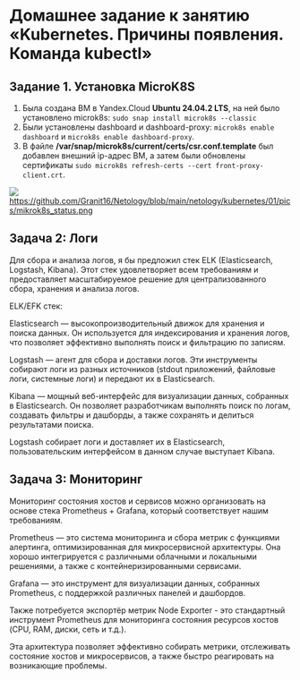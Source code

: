 # Домашнее задание к занятию «Kubernetes. Причины появления. Команда kubectl»

## Задание 1. Установка MicroK8S

1. Была создана ВМ в Yandex.Cloud **Ubuntu 24.04.2 LTS**, на ней было установлено microk8s: ```sudo snap install microk8s --classic```
2. Были установлены dashboard и dashboard-proxy: ```microk8s enable dashboard``` и ```microk8s enable dashboard-proxy```.
3. В файле **/var/snap/microk8s/current/certs/csr.conf.template** был добавлен внешний ip-адрес ВМ, а затем были обновлены сертификаты ```sudo microk8s refresh-certs --cert front-proxy-client.crt```.

![](https://github.com/Granit16/Netology//blob/main/kubernetes/01/pics/microk8s_status.png)
https://github.com/Granit16/Netology/blob/main/netology/kubernetes/01/pics/mikrok8s_status.png

## Задача 2: Логи

Для сбора и анализа логов, я бы предложил стек ELK (Elasticsearch, Logstash, Kibana). Этот стек удовлетворяет всем требованиям и предоставляет масштабируемое решение для централизованного сбора, хранения и анализа логов.

ELK/EFK стек:

Elasticsearch — высокопроизводительный движок для хранения и поиска данных. Он используется для индексирования и хранения логов, что позволяет эффективно выполнять поиск и фильтрацию по записям.

Logstash — агент для сбора и доставки логов. Эти инструменты собирают логи из разных источников (stdout приложений, файловые логи, системные логи) и передают их в Elasticsearch.

Kibana — мощный веб-интерфейс для визуализации данных, собранных в Elasticsearch. Он позволяет разработчикам выполнять поиск по логам, создавать фильтры и дашборды, а также сохранять и делиться результатами поиска.

Logstash собирает логи и доставляет их в Elasticsearch, пользовательским интерфейсом в данном случае выступает Kibana.


## Задача 3: Мониторинг

Мониторинг состояния хостов и сервисов можно организовать на основе стека Prometheus + Grafana, который соответствует нашим требованиям.

Prometheus — это система мониторинга и сбора метрик с функциями алертинга, оптимизированная для микросервисной архитектуры. Она хорошо интегрируется с различными облачными и локальными решениями, а также с контейнеризированными сервисами.

Grafana — это инструмент для визуализации данных, собранных Prometheus, с поддержкой различных панелей и дашбордов.

Также потребуется экспортёр метрик Node Exporter - это стандартный инструмент Prometheus для мониторинга состояния ресурсов хостов (CPU, RAM, диски, сеть и т.д.).

Эта архитектура позволяет эффективно собирать метрики, отслеживать состояние хостов и микросервисов, а также быстро реагировать на возникающие проблемы.
